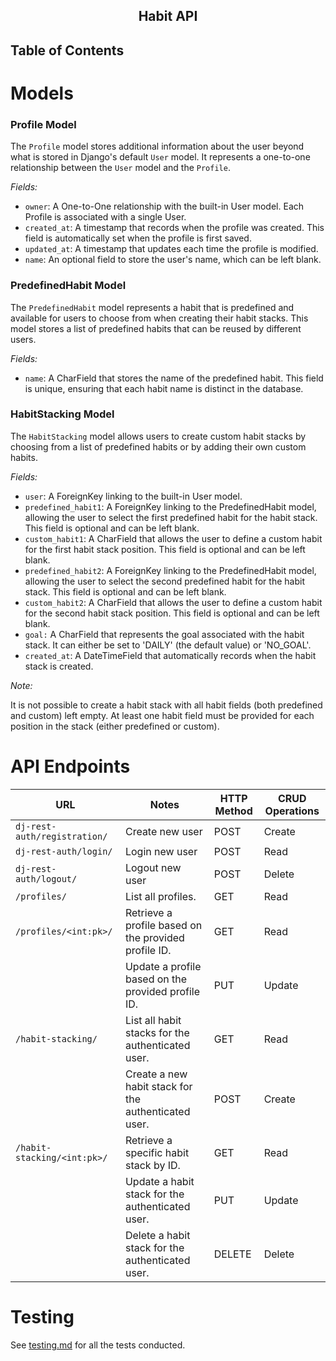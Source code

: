 <h2 align="center">Habit API</h2>

## Table of Contents

# Models

### Profile Model

The `Profile` model stores additional information about the user beyond what is stored in Django's default `User` model. It represents a one-to-one relationship between the `User` model and the `Profile`.

*Fields:*
- `owner`: A One-to-One relationship with the built-in User model. Each Profile is associated with a single User.
- `created_at`: A timestamp that records when the profile was created. This field is automatically set when the profile is first saved.
- `updated_at`: A timestamp that updates each time the profile is modified.
- `name`: An optional field to store the user's name, which can be left blank.

### PredefinedHabit Model

The `PredefinedHabit` model represents a habit that is predefined and available for users to choose from when creating their habit stacks. This model stores a list of predefined habits that can be reused by different users.

*Fields:*

- `name`: A CharField that stores the name of the predefined habit. This field is unique, ensuring that each habit name is distinct in the database.

### HabitStacking Model

The `HabitStacking` model allows users to create custom habit stacks by choosing from a list of predefined habits or by adding their own custom habits.

*Fields:*

- `user`: A ForeignKey linking to the built-in User model. 
- `predefined_habit1`: A ForeignKey linking to the PredefinedHabit model, allowing the user to select the first predefined habit for the habit stack. This field is optional and can be left blank.
- `custom_habit1`: A CharField that allows the user to define a custom habit for the first habit stack position. This field is optional and can be left blank.
- `predefined_habit2`: A ForeignKey linking to the PredefinedHabit model, allowing the user to select the second predefined habit for the habit stack. This field is optional and can be left blank.
- `custom_habit2`: A CharField that allows the user to define a custom habit for the second habit stack position. This field is optional and can be left blank.
- `goal:` A CharField that represents the goal associated with the habit stack. It can either be set to 'DAILY' (the default value) or 'NO_GOAL'.
- `created_at`: A DateTimeField that automatically records when the habit stack is created.

*Note:*

It is not possible to create a habit stack with all habit fields (both predefined and custom) left empty. At least one habit field must be provided for each position in the stack (either predefined or custom).

# API Endpoints

| URL | Notes | HTTP Method | CRUD Operations |
| --- | ----- | ------------| --------------- |
| `dj-rest-auth/registration/` | Create new user | POST | Create |
| `dj-rest-auth/login/` | Login new user | POST | Read |
| `dj-rest-auth/logout/` | Logout new user | POST | Delete |
| `/profiles/` | List all profiles. | GET | Read |
| `/profiles/<int:pk>/` | Retrieve a profile based on the provided profile ID. | GET | Read |
| | Update a profile based on the provided profile ID. | PUT | Update |
| `/habit-stacking/` | List all habit stacks for the authenticated user. | GET | Read |
|| Create a new habit stack for the authenticated user. | POST | Create |
| `/habit-stacking/<int:pk>/` | Retrieve a specific habit stack by ID. | GET | Read |
|| Update a habit stack for the authenticated user. | PUT | Update |
|| Delete a habit stack for the authenticated user. | DELETE | Delete |

# Testing

See [testing.md](testing.md) for all the tests conducted.

